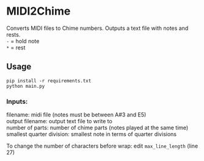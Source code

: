 # MIDI2Chime
Converts MIDI files to Chime numbers. Outputs a text file with notes and rests.   
`-` = hold note  
`*` = rest

## Usage
`pip install -r requirements.txt`  
`python main.py`

### Inputs:  
filename: midi file (notes must be between A#3 and E5)  
output filename: output text file to write to  
number of parts: number of chime parts (notes played at the same time)
smallest quarter division: smallest note in terms of quarter divisions  

To change the number of characters before wrap: edit `max_line_length` (line 27)

